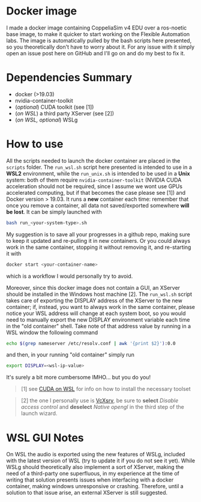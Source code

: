 # Docker image

I made a docker image containing CoppeliaSim v4 EDU over a ros-noetic base image, to make it quicker to start working on the Flexible Automation labs. The image is automatically pulled by the bash scripts here presented, so you theoretically don't have to worry about it. For any issue with it simply open an issue post here on GitHub and I'll go on and do my best to fix it.

# Dependencies Summary

- docker (>19.03)
- nvidia-container-toolkit
- (*optional*) CUDA toolkit (see [1])
- (*on WSL*) a third party XServer (see [2])
- (*on WSL, optional*) WSLg

# How to use

All the scripts needed to launch the docker container are placed in the `scripts` folder. The `run_wsl.sh` script here presented is intended to use in a **WSL2** environment, while the `run_unix.sh` is intended to be used in a **Unix** system: both of them require `nvidia-container-toolkit` (NVIDIA CUDA acceleration should not be required, since I assume we wont use GPUs accelerated computing, but if that becomes the case please see [1]) and Docker version > 19.03. It runs a **new** container each time: remember that once you remove a container, all data not saved/exported somewhere **will be lost**. It can be simply launched with
```bash
bash run_<your-system-type>.sh
```

My suggestion is to save all your progresses in a github repo, making sure to keep it updated and re-pulling it in new containers.
Or you could always work in the same container, stopping it without removing it, and re-starting it with
```bash
docker start <your-container-name>
```
which is a workflow I would personally try to avoid.

Moreover, since this docker image does not contain a GUI, an XServer should be installed in the Windows host machine [2].
The `run_wsl.sh` script takes care of exporting the DISPLAY address of the XServer to the new container; if, instead, you want to always work in the same container, please notice your WSL address will change at each system boot, so you would need to manually export the new DISPLAY environment variable each time in the "old container" shell. Take note of that address value by running in a WSL window the following command
```bash
echo $(grep nameserver /etc/resolv.conf | awk '{print $2}'):0.0
```
and then, in your running "old container" simply run
```bash
export DISPLAY=<wsl-ip-value>
```

It's surely a bit more cumbersome IMHO... but you do you!

> [1] see [CUDA on WSL](https://docs.nvidia.com/cuda/wsl-user-guide/index.html) for info on how to install the necessary toolset

> [2] the one I personally use is [VcXsrv](https://sourceforge.net/projects/vcxsrv/), be sure to **select** *Disable access control* and **deselect** *Native opengl* in the third step of the launch wizard.

# WSL GUI Notes

On WSL the audio is exported using the new features of WSLg, included with the latest version of WSL (try to update it if you do not see it yet). While WSLg should theoretically also implement a sort of XServer, making the need of a third-party one superfluous, in my experience at the time of writing that solution presents issues when interfacing with a docker container, making windows unresponsive or crashing. Therefore, until a solution to that issue arise, an external XServer is still suggested.